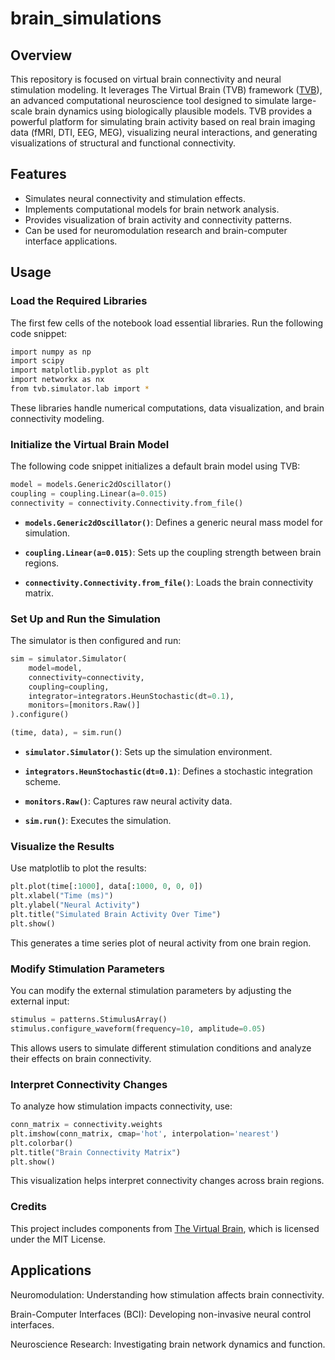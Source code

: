 # brain_simulations

## Overview

This repository is focused on virtual brain connectivity and neural stimulation modeling. It leverages The Virtual Brain (TVB) framework ([TVB](https://www.thevirtualbrain.org/tvb/zwei/home)), an advanced computational neuroscience tool designed to simulate large-scale brain dynamics using biologically plausible models. TVB provides a powerful platform for simulating brain activity based on real brain imaging data (fMRI, DTI, EEG, MEG), visualizing neural interactions, and generating visualizations of structural and functional connectivity.

## Features

- Simulates neural connectivity and stimulation effects.
- Implements computational models for brain network analysis.
- Provides visualization of brain activity and connectivity patterns.
- Can be used for neuromodulation research and brain-computer interface applications.

## Usage

### Load the Required Libraries
The first few cells of the notebook load essential libraries. Run the following code snippet:
```bash
import numpy as np
import scipy
import matplotlib.pyplot as plt
import networkx as nx
from tvb.simulator.lab import *
```
These libraries handle numerical computations, data visualization, and brain connectivity modeling.

### Initialize the Virtual Brain Model
The following code snippet initializes a default brain model using TVB:
```python
model = models.Generic2dOscillator()
coupling = coupling.Linear(a=0.015)
connectivity = connectivity.Connectivity.from_file()
```
- **`models.Generic2dOscillator()`**: Defines a generic neural mass model for simulation.

- **`coupling.Linear(a=0.015)`**: Sets up the coupling strength between brain regions.

- **`connectivity.Connectivity.from_file()`**: Loads the brain connectivity matrix.

### Set Up and Run the Simulation

The simulator is then configured and run:
```python
sim = simulator.Simulator(
    model=model,
    connectivity=connectivity,
    coupling=coupling,
    integrator=integrators.HeunStochastic(dt=0.1),
    monitors=[monitors.Raw()]
).configure()

(time, data), = sim.run()
```
- **`simulator.Simulator()`**: Sets up the simulation environment.

- **`integrators.HeunStochastic(dt=0.1)`**: Defines a stochastic integration scheme.

- **`monitors.Raw()`**: Captures raw neural activity data.

- **`sim.run()`**: Executes the simulation.

### Visualize the Results

Use matplotlib to plot the results:
```python
plt.plot(time[:1000], data[:1000, 0, 0, 0])
plt.xlabel("Time (ms)")
plt.ylabel("Neural Activity")
plt.title("Simulated Brain Activity Over Time")
plt.show()
 ```
This generates a time series plot of neural activity from one brain region.

### Modify Stimulation Parameters

You can modify the external stimulation parameters by adjusting the external input:
```python
stimulus = patterns.StimulusArray()
stimulus.configure_waveform(frequency=10, amplitude=0.05)
 ```
This allows users to simulate different stimulation conditions and analyze their effects on brain connectivity.

### Interpret Connectivity Changes

To analyze how stimulation impacts connectivity, use:
```python
conn_matrix = connectivity.weights
plt.imshow(conn_matrix, cmap='hot', interpolation='nearest')
plt.colorbar()
plt.title("Brain Connectivity Matrix")
plt.show()
```
This visualization helps interpret connectivity changes across brain regions.

### Credits
This project includes components from [The Virtual Brain](https://github.com/the-virtual-brain/tvb-root), which is licensed under the MIT License.

## Applications

Neuromodulation: Understanding how stimulation affects brain connectivity.

Brain-Computer Interfaces (BCI): Developing non-invasive neural control interfaces.

Neuroscience Research: Investigating brain network dynamics and function.
